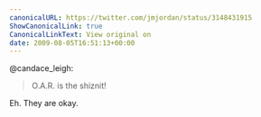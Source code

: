 ```yaml
---
canonicalURL: https://twitter.com/jmjordan/status/3148431915
ShowCanonicalLink: true
CanonicalLinkText: View original on
date: 2009-08-05T16:51:13+00:00
---
```

@candace_leigh:

> O.A.R. is the shiznit!

Eh. They are okay.